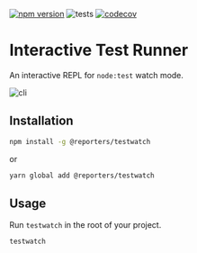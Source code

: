 [![npm version](https://img.shields.io/npm/v/@reporters/testwatch)](https://www.npmjs.com/package/@reporters/testwatch) ![tests](https://github.com/MoLow/reporters/actions/workflows/test.yaml/badge.svg?branch=main) [![codecov](https://codecov.io/gh/MoLow/reporters/branch/main/graph/badge.svg?token=0LFVC8SCQV)](https://codecov.io/gh/MoLow/reporters)

# Interactive Test Runner
An interactive REPL for `node:test` watch mode.

![cli](https://raw.githubusercontent.com/MoLow/reporters/77f69c450ab0cb204fa8b81caf12516df03cdc13/packages/testwatch/assets/cli.gif)

## Installation

```bash
npm install -g @reporters/testwatch
```
or
```bash
yarn global add @reporters/testwatch
```

## Usage

Run `testwatch` in the root of your project.

```bash
testwatch
```

